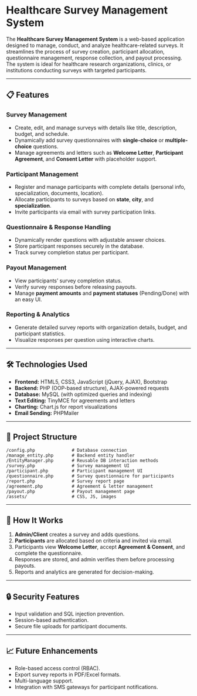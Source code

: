 # Healthcare Survey Management System

The **Healthcare Survey Management System** is a web-based application designed to manage, conduct, and analyze healthcare-related surveys. It streamlines the process of survey creation, participant allocation, questionnaire management, response collection, and payout processing. The system is ideal for healthcare research organizations, clinics, or institutions conducting surveys with targeted participants.

---

## 📋 Features

### **Survey Management**

* Create, edit, and manage surveys with details like title, description, budget, and schedule.
* Dynamically add survey questionnaires with **single-choice** or **multiple-choice** questions.
* Manage agreements and letters such as **Welcome Letter**, **Participant Agreement**, and **Consent Letter** with placeholder support.

### **Participant Management**

* Register and manage participants with complete details (personal info, specialization, documents, location).
* Allocate participants to surveys based on **state**, **city**, and **specialization**.
* Invite participants via email with survey participation links.

### **Questionnaire & Response Handling**

* Dynamically render questions with adjustable answer choices.
* Store participant responses securely in the database.
* Track survey completion status per participant.

### **Payout Management**

* View participants’ survey completion status.
* Verify survey responses before releasing payouts.
* Manage **payment amounts** and **payment statuses** (Pending/Done) with an easy UI.

### **Reporting & Analytics**

* Generate detailed survey reports with organization details, budget, and participant statistics.
* Visualize responses per question using interactive charts.

---

## 🛠️ Technologies Used

* **Frontend:** HTML5, CSS3, JavaScript (jQuery, AJAX), Bootstrap
* **Backend:** PHP (OOP-based structure), AJAX-powered requests
* **Database:** MySQL (with optimized queries and indexing)
* **Text Editing:** TinyMCE for agreements and letters
* **Charting:** Chart.js for report visualizations
* **Email Sending:** PHPMailer

---

## 📂 Project Structure

```
/config.php              # Database connection
/manage_entity.php       # Backend entity handler
/EntityManager.php       # Reusable DB interaction methods
/survey.php              # Survey management UI
/participant.php         # Participant management UI
/questionnaire.php       # Survey questionnaire for participants
/report.php              # Survey report page
/agreement.php           # Agreement & letter management
/payout.php              # Payout management page
/assets/                 # CSS, JS, images
```

---

## 🚀 How It Works

1. **Admin/Client** creates a survey and adds questions.
2. **Participants** are allocated based on criteria and invited via email.
3. Participants view **Welcome Letter**, accept **Agreement & Consent**, and complete the questionnaire.
4. Responses are stored, and admin verifies them before processing payouts.
5. Reports and analytics are generated for decision-making.

---

## 🔒 Security Features

* Input validation and SQL injection prevention.
* Session-based authentication.
* Secure file uploads for participant documents.

---

## 📈 Future Enhancements

* Role-based access control (RBAC).
* Export survey reports in PDF/Excel formats.
* Multi-language support.
* Integration with SMS gateways for participant notifications.
